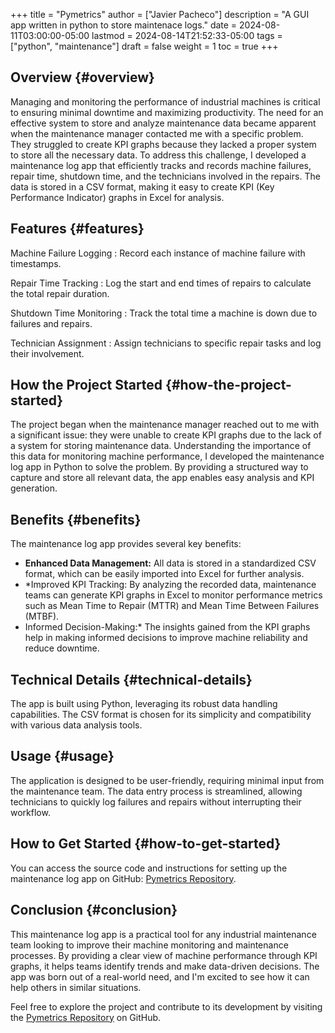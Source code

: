 +++
title = "Pymetrics"
author = ["Javier Pacheco"]
description = "A GUI app written in python to store maintenace logs."
date = 2024-08-11T03:00:00-05:00
lastmod = 2024-08-14T21:52:33-05:00
tags = ["python", "maintenance"]
draft = false
weight = 1
toc = true
+++

## Overview {#overview}

Managing and monitoring the performance of industrial machines is critical to ensuring minimal downtime and maximizing productivity. The need for an effective system to store and analyze maintenance data became apparent when the maintenance manager contacted me with a specific problem. They struggled to create KPI graphs because they lacked a proper system to store all the necessary data. To address this challenge, I developed a maintenance log app that efficiently tracks and records machine failures, repair time, shutdown time, and the technicians involved in the repairs. The data is stored in a CSV format, making it easy to create KPI (Key Performance Indicator) graphs in Excel for analysis.


## Features {#features}

Machine Failure Logging
: Record each instance of machine failure with timestamps.

Repair Time Tracking
: Log the start and end times of repairs to calculate the total repair duration.

Shutdown Time Monitoring
: Track the total time a machine is down due to failures and repairs.

Technician Assignment
: Assign technicians to specific repair tasks and log their involvement.


## How the Project Started {#how-the-project-started}

The project began when the maintenance manager reached out to me with a significant issue: they were unable to create KPI graphs due to the lack of a system for storing maintenance data. Understanding the importance of this data for monitoring machine performance, I developed the maintenance log app in Python to solve the problem. By providing a structured way to capture and store all relevant data, the app enables easy analysis and KPI generation.


## Benefits {#benefits}

The maintenance log app provides several key benefits:

-   **Enhanced Data Management:** All data is stored in a standardized CSV format, which can be easily imported into Excel for further analysis.
-   \*Improved KPI Tracking: By analyzing the recorded data, maintenance teams can generate KPI graphs in Excel to monitor performance metrics such as Mean Time to Repair (MTTR) and Mean Time Between Failures (MTBF).
-   Informed Decision-Making:\* The insights gained from the KPI graphs help in making informed decisions to improve machine reliability and reduce downtime.


## Technical Details {#technical-details}

The app is built using Python, leveraging its robust data handling capabilities. The CSV format is chosen for its simplicity and compatibility with various data analysis tools.


## Usage {#usage}

The application is designed to be user-friendly, requiring minimal input from the maintenance team. The data entry process is streamlined, allowing technicians to quickly log failures and repairs without interrupting their workflow.


## How to Get Started {#how-to-get-started}

You can access the source code and instructions for setting up the maintenance log app on GitHub: [Pymetrics Repository](https://github.com/jpachecoxyz/pymetrics).


## Conclusion {#conclusion}

This maintenance log app is a practical tool for any industrial maintenance team looking to improve their machine monitoring and maintenance processes. By providing a clear view of machine performance through KPI graphs, it helps teams identify trends and make data-driven decisions. The app was born out of a real-world need, and I'm excited to see how it can help others in similar situations.

Feel free to explore the project and contribute to its development by visiting the [Pymetrics Repository](https://github.com/jpachecoxyz/pymetrics) on GitHub.
